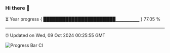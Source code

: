 ### Hi there 👋

⏳ Year progress { ███████████████████████▁▁▁▁▁▁▁ } 77.05 %

---

⏰ Updated on Wed, 09 Oct 2024 00:25:55 GMT

![Progress Bar CI](https://github.com/EinsPommes/EinsPommes/blob/main/.github/workflows/main.yml)
